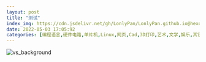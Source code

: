 ```yaml
---
layout: post
title: "测试"
index_img: https://cdn.jsdelivr.net/gh/LonlyPan/LonlyPan.github.io@hexo_source/hexo_images/测试/vs_background.png
date: 2022-05-03 17:05:92
categories: [编程语言,硬件电路,单片机,Linux,网页,Cad,3D打印,艺术,文学,娱乐,其它,项目]
---
```


![vs_background](https://cdn.jsdelivr.net/gh/LonlyPan/LonlyPan.github.io@hexo_source/hexo_images/测试/vs_background.png)
<!--more-->
